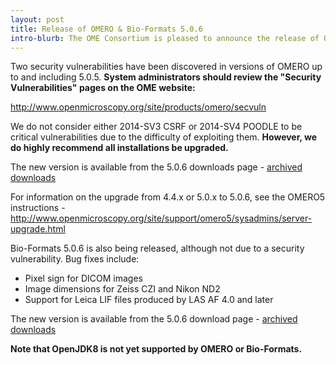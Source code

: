 ```yaml
---
layout: post
title: Release of OMERO & Bio-Formats 5.0.6
intro-blurb: The OME Consortium is pleased to announce the release of OMERO & Bio-Formats 5.0.6
---
```

Two security vulnerabilities have been discovered in versions of OMERO up to and including 5.0.5. 
**System administrators should review the "Security Vulnerabilities" pages on the OME website:**

http://www.openmicroscopy.org/site/products/omero/secvuln

We do not consider either 2014-SV3 CSRF or 2014-SV4 POODLE to be critical vulnerabilities due to the difficulty of exploiting them. **However, we do highly recommend all installations be upgraded.**

The new version is available from the 5.0.6 downloads page - [archived downloads](http://downloads.openmicroscopy.org/omero/5.0.6/)

For information on the upgrade from 4.4.x or 5.0.x to 5.0.6, see the OMERO5 instructions - http://www.openmicroscopy.org/site/support/omero5/sysadmins/server-upgrade.html


Bio-Formats 5.0.6 is also being released, although not due to a security vulnerability. Bug fixes include:

-  Pixel sign for DICOM images
-  Image dimensions for Zeiss CZI and Nikon ND2
-  Support for Leica LIF files produced by LAS AF 4.0 and later

The new version is available from the 5.0.6 download page - [archived downloads](http://downloads.openmicroscopy.org/bio-formats/5.0.6/)


**Note that OpenJDK8 is not yet supported by OMERO or Bio-Formats.**